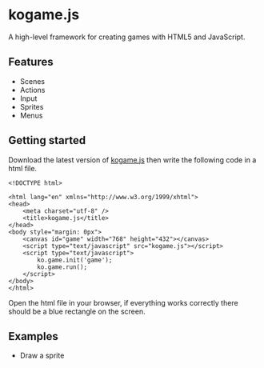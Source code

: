 kogame.js
=========
A high-level framework for creating games with HTML5 and JavaScript.

Features
--------
* Scenes
* Actions
* Input
* Sprites
* Menus

Getting started
---------------
Download the latest version of [kogame.js](https://github.com/kobingo/kogame.js/blob/master/kogame.js) 
then write the following code in a html file.

    <!DOCTYPE html>

    <html lang="en" xmlns="http://www.w3.org/1999/xhtml">
    <head>
        <meta charset="utf-8" />
        <title>kogame.js</title>
    </head>
    <body style="margin: 0px">
        <canvas id="game" width="768" height="432"></canvas>
        <script type="text/javascript" src="kogame.js"></script>
        <script type="text/javascript">
            ko.game.init('game');
    		ko.game.run();
        </script>
    </body>
    </html>

Open the html file in your browser, if everything works correctly there should be a blue rectangle on the screen.

Examples
--------
* Draw a sprite